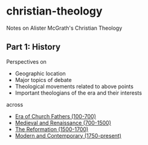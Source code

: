 # christian-theology
Notes on Alister McGrath's Christian Theology

## Part 1: History

Perspectives on

+ Geographic location
+ Major topics of debate
+ Theological movements related to above points
+ Important theologians of the era and their interests

across 

+ [Era of Church Fathers (100-700)](ch01.md)
+ [Medieval and Renaissance (700-1500)](ch02.md)
+ [The Reformation (1500-1700)](ch03.md)
+ [Modern and Contemporary (1750-present)](ch04.md)


